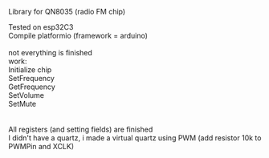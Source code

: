 Library for QN8035 (radio FM chip)

Tested on esp32C3<br>
Compile platformio (framework = arduino)<br>
<br>
not everything is finished<br>
work:<br>
 Initialize chip<br>
 SetFrequency<br>
 GetFrequency<br>
 SetVolume<br>
 SetMute<br>
 <br>
 <br>
All registers (and setting fields) are finished <br>
I didn't have a quartz, i made a virtual quartz using PWM (add resistor 10k to PWMPin and XCLK)

 
  
